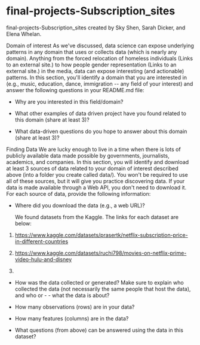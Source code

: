# final-projects-Subscription_sites
final-projects-Subscription_sites created by Sky Shen, Sarah Dicker, and Elena Whelan.


Domain of interest
As we've discussed, data science can expose underlying patterns in any domain that uses or collects data (which is nearly any domain). Anything from the forced relocation of homeless individuals (Links to an external site.) to how people gender representation (Links to an external site.) in the media, data can expose interesting (and actionable) patterns. In this section, you'll identify a domain that you are interested in (e.g., music, education, dance, immigration -- any field of your interest) and answer the following questions in your README.md file:

- Why are you interested in this field/domain?

- What other examples of data driven project have you found related to this domain (share at least 3)?

- What data-driven questions do you hope to answer about this domain (share at least 3)?


Finding Data
We are lucky enough to live in a time when there is lots of publicly available data made possible by governments, journalists, academics, and companies. In this section, you will identify and download at least 3 sources of data related to your domain of interest described above (into a folder you create called data/). You won't be required to use all of these sources, but it will give you practice discovering data. If your data is made available through a Web API, you don't need to download it. For each source of data, provide the following information:

- Where did you download the data (e.g., a web URL)?
  
  We found datasets from the Kaggle. The links for each dataset are below:
  
1. https://www.kaggle.com/datasets/prasertk/netflix-subscription-price-in-different-countries

2. https://www.kaggle.com/datasets/ruchi798/movies-on-netflix-prime-video-hulu-and-disney

3.

- How was the data collected or generated? Make sure to explain who collected the data (not necessarily the same people that host the data), and who or - - what the data is about?

- How many observations (rows) are in your data?

- How many features (columns) are in the data?

- What questions (from above) can be answered using the data in this dataset?
